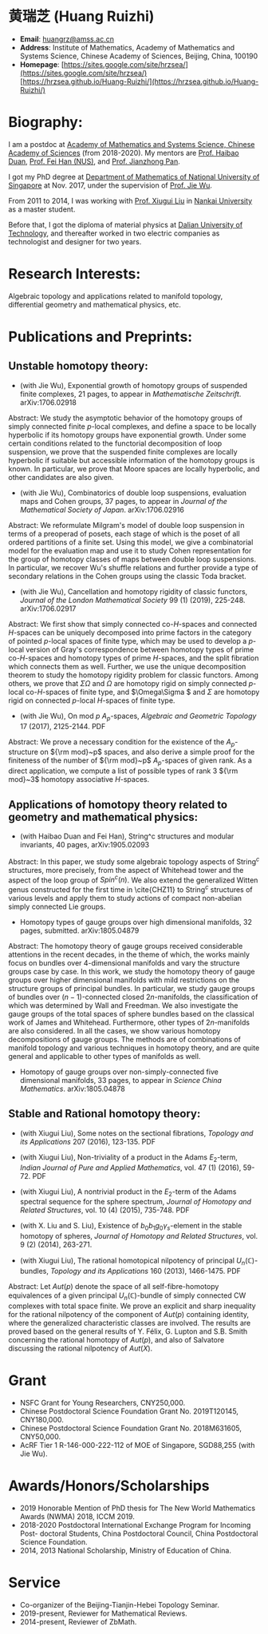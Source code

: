 # 黄瑞芝 (Huang Ruizhi)

* **Email**: huangrz@amss.ac.cn
* **Address**: Institute of Mathematics, Academy of Mathematics and Systems Science, Chinese Academy of Sciences, Beijing, China, 100190 
* **Homepage**: [https://sites.google.com/site/hrzsea/](https://sites.google.com/site/hrzsea/)  
                [https://hrzsea.github.io/Huang-Ruizhi/](https://hrzsea.github.io/Huang-Ruizhi/)

# Biography:

I am a postdoc at [Academy of Mathematics and Systems Science, Chinese Academy of Sciences](http://english.amss.cas.cn) (from 2018-2020). My mentors are [Prof. Haibao Duan](http://www.math.ac.cn/kyry/201501/t20150116_276433.html), [Prof. Fei Han (NUS)](http://www.math.nus.edu.sg/~mathanf/), and [Prof. Jianzhong Pan](http://www.math.ac.cn/kyry/201501/t20150116_276445.html).

I got my PhD degree at [Department of Mathematics of National University of Singapore](http://ww1.math.nus.edu.sg) at Nov. 2017, under the supervision of [Prof. Jie Wu](http://www.math.nus.edu.sg/~matwujie/). 

From 2011 to 2014, I was working with [Prof. Xiugui Liu](https://www.researchgate.net/profile/Xiugui_Liu) in [Nankai University](http://en.sms.nankai.edu.cn/main.htm) as a master student. 

Before that, I got the diploma of material physics at [Dalian University of Technology](http://mse.dlut.edu.cn/English.htm), and thereafter worked in two electric companies as technologist and designer for two years.

# Research Interests:

Algebraic topology and applications related to manifold topology, differential geometry and mathematical physics, etc.


# Publications and Preprints:


## Unstable homotopy theory:

- (with Jie Wu), Exponential growth of homotopy groups of suspended finite complexes, 21 pages, to appear in _Mathematische Zeitschrift_. arXiv:1706.02918                                                                                                                                                                                                  

Abstract: We study the asymptotic behavior of the homotopy groups of simply connected finite $p$-local complexes, and define a space to be locally hyperbolic if its homotopy groups have exponential growth. Under some certain conditions related to the functorial decomposition of loop suspension, we prove that the suspended finite complexes are locally hyperbolic if suitable but accessible information of the homotopy groups is known. In particular, we prove that Moore spaces are locally hyperbolic, and other candidates are also given.

- (with Jie Wu), Combinatorics of double loop suspensions, evaluation maps and Cohen groups, 37 pages, to appear in _Journal of the Mathematical Society of Japan_. arXiv:1706.02916                                                                                                                                                                         

Abstract: We reformulate Milgram's model of double loop suspension in terms of a preoperad of posets, each stage of which is the poset of all ordered partitions of a finite set. Using this model, we give a combinatorial model for the evaluation map and use it to study Cohen representation for the group of homotopy classes of maps between double loop suspensions. In particular, we recover Wu's shuffle relations and further provide a type of secondary relations in the Cohen groups using the classic Toda bracket.

- (with Jie Wu), Cancellation and homotopy rigidity of classic functors, _Journal of the London Mathematical Society_ 99 (1) (2019), 225-248. arXiv:1706.02917                                                                                                                                              

Abstract: We first show that simply connected co-$H$-spaces and connected $H$-spaces can be uniquely decomposed into prime factors in the category of pointed $p$-local spaces of finite type, which may be used to develop a $p$-local version of Gray's correspondence between homotopy types of prime co-$H$-spaces and homotopy types of prime $H$-spaces, and the split fibration which connects them as well. Further, we use the unique decomposition theorem to study the homotopy rigidity problem for classic functors. Among others, we prove that $\Sigma \Omega$ and $\Omega$ are homotopy rigid on simply connected $p$-local co-$H$-spaces of finite type, and $\Omega\Sigma $ and $\Sigma$ are homotopy rigid on connected $p$-local $H$-spaces of finite type. 

- (with Jie Wu), On mod $p$ $A_p$-spaces, _Algebraic and Geometric Topology_ 17 (2017), 2125-2144. PDF

Abstract: We prove a necessary condition for the existence of the $A_p$-structure on ${\rm mod}~p$ spaces, and also derive a simple proof for the finiteness of the number of ${\rm mod}~p$ $A_p$-spaces of given rank. As a direct application, we compute a list of possible types of rank $3$ ${\rm mod}~3$ homotopy associative $H$-spaces.


## Applications of homotopy theory related to geometry and mathematical physics:    

- (with Haibao Duan and Fei Han), String^c structures and modular invariants, 40 pages, arXiv:1905.02093

Abstract: In this paper, we study some algebraic topology aspects of String$^c$ structures, more precisely, from the aspect of Whitehead tower and the aspect of the loop group of $Spin^c(n)$. We also extend the generalized Witten genus constructed for the first time in \cite{CHZ11} to String$^c$ structures of various levels and apply them to study actions of compact non-abelian simply connected Lie groups.

- Homotopy types of gauge groups over high dimensional manifolds, 32 pages, submitted. arXiv:1805.04879

Abstract: The homotopy theory of gauge groups received considerable attentions in the recent decades, in the theme of which, the works mainly focus on bundles over $4$-dimensional manifolds and vary the structure groups case by case. In this work, we study the homotopy theory of gauge groups over higher dimensional manifolds with mild restrictions on the structure groups of principal bundles. In particular, we study gauge groups of bundles over $(n-1)$-connected closed $2n$-manifolds, the classification of which was determined by Wall and Freedman. We also investigate the gauge groups of the total spaces of sphere bundles based on the classical work of James and Whitehead. Furthermore, other types of $2n$-manifolds are also considered. In all the cases, we show various homotopy decompositions of gauge groups. The methods are of combinations of manifold topology and various techniques in homotopy theory, and are quite general and applicable to other types of manifolds as well.

- Homotopy of gauge groups over non-simply-connected five dimensional manifolds, 33 pages, to appear in _Science China Mathematics_. arXiv:1805.04878



## Stable and Rational homotopy theory:             

- (with Xiugui Liu), Some notes on the sectional fibrations, _Topology and its Applications_ 207 (2016), 123-135. PDF

- (with Xiugui Liu), Non-triviality of a product in the Adams $E_2$-term, _Indian Journal of Pure and Applied Mathematics_, vol. 47 (1) (2016), 59-72. PDF 

- (with Xiugui Liu), A nontrivial product in the $E_2$-term of the Adams spectral sequence for the sphere spectrum, _Journal of Homotopy and Related Structures_, vol. 10 (4) (2015), 735-748. PDF

- (with X. Liu and S. Liu), Existence of $b_0b_1g_0\gamma_s$-element in the stable homotopy of spheres, _Journal of Homotopy and Related Structures_, vol. 9 (2) (2014), 263-271.

- (with Xiugui Liu), The rational homotopical nilpotency of principal $U_n(\mathbb{C})$-bundles, _Topology and its Applications_ 160 (2013), 1466-1475. PDF

Abstract: Let $Aut(p)$ denote the space of all self-fibre-homotopy equivalences of a given principal $U_n(\mathbb{C})$-bundle of simply connected CW complexes with total space finite. We prove an explicit and sharp inequality for the rational nilpotency of the component of $Aut(p)$ containing identity, where the generalized characteristic classes are involved. The results are proved based on the general results of Y. Félix, G. Lupton and S.B. Smith concerning the rational homotopy of $Aut(p)$, and also of Salvatore discussing the rational nilpotency of $Aut(X)$.


# Grant

- NSFC Grant for Young Researchers, CNY250,000.
- Chinese Postdoctoral Science Foundation Grant No. 2019T120145, CNY180,000.
- Chinese Postdoctoral Science Foundation Grant No. 2018M631605, CNY50,000.
- AcRF Tier 1 R-146-000-222-112 of MOE of Singapore, SGD88,255 (with Jie Wu).


# Awards/Honors/Scholarships

- 2019 Honorable Mention of PhD thesis for The New World Mathematics Awards (NWMA) 2018, ICCM 2019.
- 2018-2020 Postdoctoral International Exchange Program for Incoming Post- doctoral Students, China Postdoctoral Council, China Postdoctoral Science Foundation.
- 2014, 2013 National Scholarship, Ministry of Education of China.



# Service

- Co-organizer of the Beijing-Tianjin-Hebei Topology Seminar.
- 2019-present, Reviewer for Mathematical Reviews.
- 2014-present, Reviewer of ZbMath.





